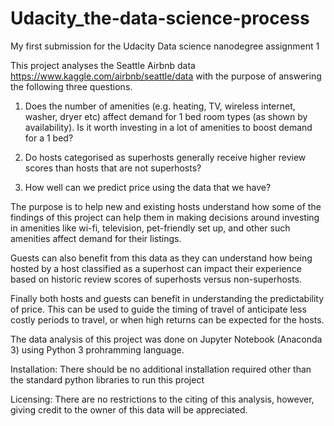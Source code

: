 # Udacity_the-data-science-process
My first submission for the Udacity Data science nanodegree assignment 1

This project analyses the Seattle Airbnb data https://www.kaggle.com/airbnb/seattle/data with the purpose of answering the following three questions.
1. Does the number of amenities (e.g. heating, TV, wireless internet, washer, dryer etc) affect demand for 1 bed room types (as shown by availability). Is it worth investing in a lot of amenities to boost demand for a 1 bed?

2. Do hosts categorised as superhosts generally receive higher review scores than hosts that are not superhosts?

3. How well can we predict price using the data that we have?

The purpose is to help new and existing hosts understand how some of the findings of this project can help them in making decisions around investing in amenities like wi-fi, television, pet-friendly set up, and other such amenities affect demand for their listings.

Guests can also benefit from this data as they can understand how being hosted by a host classified as a superhost can impact their experience based on historic review scores of superhosts versus non-superhosts.

Finally both hosts and guests can benefit in understanding the predictability of price. This can be used to guide the timing of travel of anticipate less costly periods to travel, or when high returns can be expected for the hosts.

The data analysis of this project was done on Jupyter Notebook (Anaconda 3) using Python 3 prohramming language.

Installation: There should be no additional installation required other than the standard python libraries to run this project

Licensing: There are no restrictions to the citing of this analysis, however, giving credit to the owner of this data will be appreciated.
